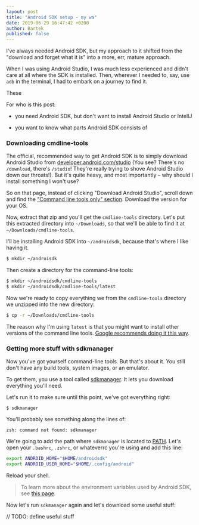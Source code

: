 ```yaml
---
layout: post
title: "Android SDK setup - my wa"
date: 2019-06-29 16:47:42 +0200
author: Bartek
published: false
---
```


I've always needed Android SDK, but my approach to it shifted from the "download
and forget what it is" into a more, err, mature approach.

When I was using Android Studio, I was much less experienced and didn't care at
all where the SDK is installed. Then, wherever I needed to, say, use `adb` in
the terminal, I had to embark on a journey to find it.

These

For who is this post:

- you need Android SDK, but don't want to install Android Studio or IntellJ

- you want to know what parts Android SDK consists of

### Downloading cmdline-tools

The official, recommended way to get Android SDK is to simply download Android
Studio from [developer.android.com/studio][studio] (You see? There's no
`/download`, there's `/studio`! They're really trying to shove Android Studio
down our throats!). But it's quite heavy, and most importantly – why should I
install something I won't use?

So on that page, instead of clicking "Download Android Studio", scroll down and
find the ["Command line tools only" section][cli_tools]. Download the version
for your OS.

Now, extract that zip and you'll get the `cmdline-tools` directory. Let's put
this extracted directory into `~/Downloads`, so that we'll be able to find it at
`~/Downloads/cmdline-tools`.

I'll be installing Android SDK into `~/androidsdk`, because that's where I like
having it.

```bash
$ mkdir ~/androisdk
```

Then create a directory for the command-line tools:

```bash
$ mkdir ~/androidsdk/cmdline-tools
$ mkdir ~/androidsdk/cmdline-tools/latest
```

Now we're ready to copy everything we from the `cmdline-tools` directory we
unzipped into the new directory:

```bash
$ cp -r ~/Downloads/cmdline-tools
```

The reason why I'm using `latest` is that you might want to install other
versions of the command line tools. [Google recommends doing it this way](path).

### Getting more stuff with sdkmanager

Now you've got yourself command-line tools. But that's about it. You still don't
have any build tools, system images, or an emulator.

To get them, you use a tool called [sdkmanager][sdkmanager]. It lets you
download everything you'll need.

Let's run it to make sure until this point, we've got everything right:

```
$ sdkmanager
```

You'll probably see something along the lines of:

```
zsh: command not found: sdkmanager
```

We're going to add the path where `sdkmanager` is located to [PATH][path_env].
Let's open your `.bashrc`, `.zshrc`, or whateverrc you're using and add this
line:

```bash
export ANDROID_HOME="$HOME/androidsdk"
export ANDROID_USER_HOME="$HOME/.config/android"
```

Reload your shell.

> To learn more about the environment variables used by Android SDK, see [this
> page][sdk_envs].

Now let's run `sdkmanager` again and let's download some useful stuff:

// TODO: define useful stuff

[studio]: https://developer.android.com/studio
[cli_tools]: https://developer.android.com/studio#command-tools
[path]: https://developer.android.com/studio/releases/cmdline-tools
[sdkmanager]: https://developer.android.com/studio/command-line/sdkmanager
[path_env]: https://en.wikipedia.org/wiki/PATH_(variable)
[sdk_envs]: https://developer.android.com/studio/command-line/variables
